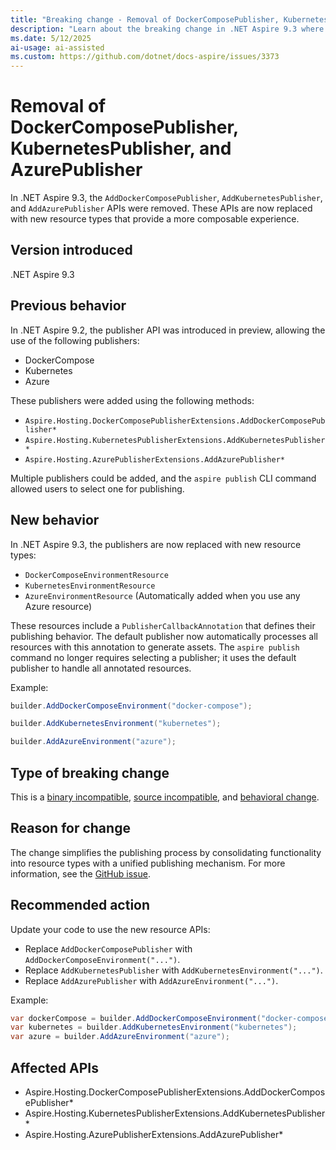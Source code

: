 ```yaml
---
title: "Breaking change - Removal of DockerComposePublisher, KubernetesPublisher, and AzurePublisher"
description: "Learn about the breaking change in .NET Aspire 9.3 where publisher APIs were removed in favor of new resource types."
ms.date: 5/12/2025
ai-usage: ai-assisted
ms.custom: https://github.com/dotnet/docs-aspire/issues/3373
---
```


# Removal of DockerComposePublisher, KubernetesPublisher, and AzurePublisher

In .NET Aspire 9.3, the `AddDockerComposePublisher`, `AddKubernetesPublisher`, and `AddAzurePublisher` APIs were removed. These APIs are now replaced with new resource types that provide a more composable experience.

## Version introduced

.NET Aspire 9.3

## Previous behavior

In .NET Aspire 9.2, the publisher API was introduced in preview, allowing the use of the following publishers:

- DockerCompose
- Kubernetes
- Azure

These publishers were added using the following methods:

- `Aspire.Hosting.DockerComposePublisherExtensions.AddDockerComposePublisher*`
- `Aspire.Hosting.KubernetesPublisherExtensions.AddKubernetesPublisher*`
- `Aspire.Hosting.AzurePublisherExtensions.AddAzurePublisher*`

Multiple publishers could be added, and the `aspire publish` CLI command allowed users to select one for publishing.

## New behavior

In .NET Aspire 9.3, the publishers are now replaced with new resource types:

<!-- TODO: Add xrefs when available. -->

- `DockerComposeEnvironmentResource`
- `KubernetesEnvironmentResource`
- `AzureEnvironmentResource` (Automatically added when you use any Azure resource)

These resources include a `PublisherCallbackAnnotation` that defines their publishing behavior. The default publisher now automatically processes all resources with this annotation to generate assets. The `aspire publish` command no longer requires selecting a publisher; it uses the default publisher to handle all annotated resources.

Example:

```csharp
builder.AddDockerComposeEnvironment("docker-compose");

builder.AddKubernetesEnvironment("kubernetes");

builder.AddAzureEnvironment("azure");
```

## Type of breaking change

This is a [binary incompatible](../categories.md#binary-compatibility), [source incompatible](../categories.md#source-compatibility), and [behavioral change](../categories.md#behavioral-change).

## Reason for change

The change simplifies the publishing process by consolidating functionality into resource types with a unified publishing mechanism. For more information, see the [GitHub issue](https://github.com/dotnet/aspire/issues/9089).

## Recommended action

Update your code to use the new resource APIs:

- Replace `AddDockerComposePublisher` with `AddDockerComposeEnvironment("...")`.
- Replace `AddKubernetesPublisher` with `AddKubernetesEnvironment("...")`.
- Replace `AddAzurePublisher` with `AddAzureEnvironment("...")`.

Example:

```csharp
var dockerCompose = builder.AddDockerComposeEnvironment("docker-compose");
var kubernetes = builder.AddKubernetesEnvironment("kubernetes");
var azure = builder.AddAzureEnvironment("azure");
```

## Affected APIs

- Aspire.Hosting.DockerComposePublisherExtensions.AddDockerComposePublisher*
- Aspire.Hosting.KubernetesPublisherExtensions.AddKubernetesPublisher*
- Aspire.Hosting.AzurePublisherExtensions.AddAzurePublisher*
